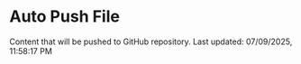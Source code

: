 # Auto Push File

Content that will be pushed to GitHub repository.
Last updated: 07/09/2025, 11:58:17 PM